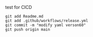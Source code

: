 test for CICD

```
git add Readme.md
git add .github/workflows/release.yml
git commit -m "modify yaml verson60"
git push origin main
```